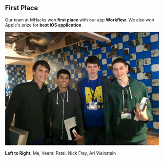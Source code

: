 ## First Place

Our team at MHacks won **first place** with our app **Workflow**. We also won Apple's prize for **best iOS application**.

![MHacks Winners](MHacksWinners.jpg)

**Left to Right:** Me, Veeral Patel, Nick Frey, Ari Weinstein
